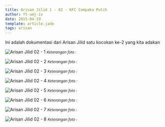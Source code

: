 ```yaml
---
title: Arisan Jilid 1 - 02 - KFC Cempaka Putih
author: ft-umj-iv
date: 2015-04-19
template: article.jade
tags: arisan
---
```


Ini adalah dokumentasi dari Arisan Jilid satu kocokan ke-2 yang kita adakan

![Arisan Jilid 02 - 1](Arisan-Jilid-02-1.jpg)
<small>_Keterangan foto :_</small>

<span class="more"></span>

![Arisan Jilid 02 - 2](Arisan-Jilid-02-2.jpg)
<small>_Keterangan foto :_</small>

![Arisan Jilid 02 - 3](Arisan-Jilid-02-3.jpg)
<small>_Keterangan foto :_</small>

![Arisan Jilid 02 - 4](Arisan-Jilid-02-4.jpg)
<small>_Keterangan foto :_</small>

![Arisan Jilid 02 - 5](Arisan-Jilid-02-5.jpg)
<small>_Keterangan foto :_</small>

![Arisan Jilid 02 - 6](Arisan-Jilid-02-6.jpg)
<small>_Keterangan foto :_</small>

![Arisan Jilid 02 - 7](Arisan-Jilid-02-7.jpg)
<small>_Keterangan foto :_</small>

![Arisan Jilid 02 - 8](Arisan-Jilid-02-8.jpg)
<small>_Keterangan foto :_</small>
